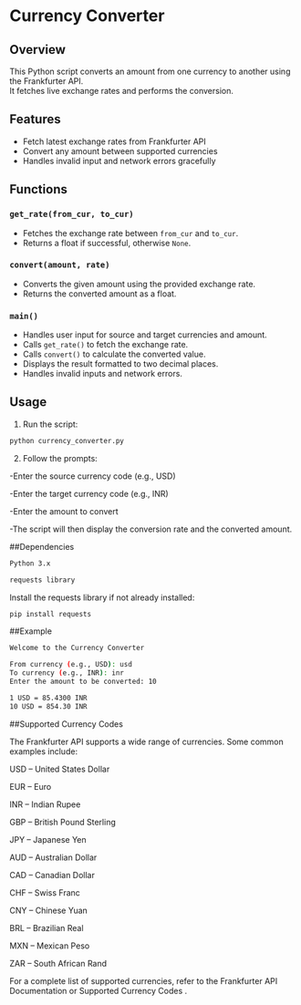 # Currency Converter

## Overview

This Python script converts an amount from one currency to another using the Frankfurter API.  
It fetches live exchange rates and performs the conversion.

## Features

- Fetch latest exchange rates from Frankfurter API
- Convert any amount between supported currencies
- Handles invalid input and network errors gracefully

## Functions

### `get_rate(from_cur, to_cur)`

- Fetches the exchange rate between `from_cur` and `to_cur`.
- Returns a float if successful, otherwise `None`.

### `convert(amount, rate)`

- Converts the given amount using the provided exchange rate.
- Returns the converted amount as a float.

### `main()`

- Handles user input for source and target currencies and amount.
- Calls `get_rate()` to fetch the exchange rate.
- Calls `convert()` to calculate the converted value.
- Displays the result formatted to two decimal places.
- Handles invalid inputs and network errors.

## Usage

1. Run the script:

```bash
python currency_converter.py
```

2. Follow the prompts:

-Enter the source currency code (e.g., USD)

-Enter the target currency code (e.g., INR)

-Enter the amount to convert

-The script will then display the conversion rate and the converted amount.

##Dependencies

```bash
Python 3.x

requests library
```

Install the requests library if not already installed:

```bash
pip install requests
```

##Example
```bash
Welcome to the Currency Converter

From currency (e.g., USD): usd  
To currency (e.g., INR): inr  
Enter the amount to be converted: 10  

1 USD = 85.4300 INR  
10 USD = 854.30 INR
```

##Supported Currency Codes

The Frankfurter API supports a wide range of currencies. Some common examples include:

USD – United States Dollar

EUR – Euro

INR – Indian Rupee

GBP – British Pound Sterling

JPY – Japanese Yen

AUD – Australian Dollar

CAD – Canadian Dollar

CHF – Swiss Franc

CNY – Chinese Yuan

BRL – Brazilian Real

MXN – Mexican Peso

ZAR – South African Rand

For a complete list of supported currencies, refer to the
Frankfurter API Documentation
 or
Supported Currency Codes
.
